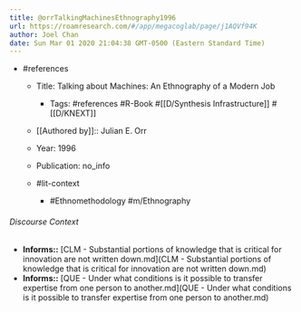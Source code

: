```yaml
---
title: @orrTalkingMachinesEthnography1996
url: https://roamresearch.com/#/app/megacoglab/page/j1AQVf94K
author: Joel Chan
date: Sun Mar 01 2020 21:04:38 GMT-0500 (Eastern Standard Time)
---
```


- #references

    - Title: Talking about Machines: An Ethnography of a Modern Job

        - Tags: #references #R-Book #[[D/Synthesis Infrastructure]] #[[D/KNEXT]]

    - [[Authored by]]::  Julian E. Orr

    - Year: 1996

    - Publication: no_info

    - #lit-context

        - #Ethnomethodology #m/Ethnography

###### Discourse Context

- **Informs::** [CLM - Substantial portions of knowledge that is critical for innovation are not written down.md](CLM - Substantial portions of knowledge that is critical for innovation are not written down.md)
- **Informs::** [QUE - Under what conditions is it possible to transfer expertise from one person to another.md](QUE - Under what conditions is it possible to transfer expertise from one person to another.md)

